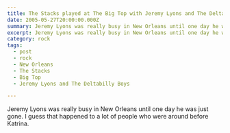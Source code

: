 ```yaml
---
title: The Stacks played at The Big Top with Jeremy Lyons and The Deltabilly Boys.
date: 2005-05-27T20:00:00.000Z
summary: Jeremy Lyons was really busy in New Orleans until one day he was just gone.
excerpt: Jeremy Lyons was really busy in New Orleans until one day he was just gone.
category: rock
tags:
  - post
  - rock
  - New Orleans
  - The Stacks
  - Big Top
  - Jeremy Lyons and The Deltabilly Boys

---
```


Jeremy Lyons was really busy in New Orleans until one day he was just gone. I guess that happened to a lot of people who were around before Katrina.